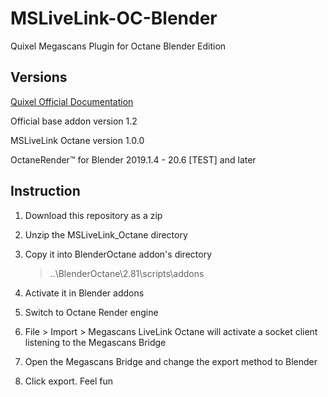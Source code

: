 # MSLiveLink-OC-Blender
Quixel Megascans Plugin for Octane Blender Edition

## Versions

[Quixel Official Documentation](https://help.quixel.com/hc/en-us/articles/360002425298-Installing-the-Megascans-Plugin-for-Blender-2-8)

Official base addon version 1.2

MSLiveLink Octane version 1.0.0

OctaneRender™ for Blender 2019.1.4 - 20.6 [TEST] and later

## Instruction

1. Download this repository as a zip

2. Unzip the MSLiveLink_Octane directory

3. Copy it into BlenderOctane addon's directory 

   > ..\BlenderOctane\2.81\scripts\addons

4. Activate it in Blender addons
5. Switch to Octane Render engine
6. File > Import > Megascans LiveLink Octane will activate a socket client listening to the Megascans Bridge
7. Open the Megascans Bridge and change the export method to Blender
8. Click export. Feel fun